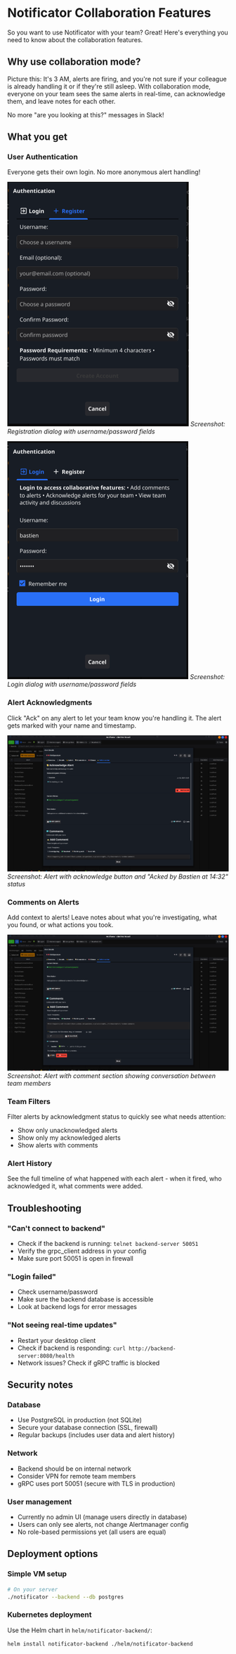 # Notificator Collaboration Features

So you want to use Notificator with your team? Great! Here's everything you need to know about the collaboration features.

## Why use collaboration mode?

Picture this: It's 3 AM, alerts are firing, and you're not sure if your colleague is already handling it or if they're still asleep. With collaboration mode, everyone on your team sees the same alerts in real-time, can acknowledge them, and leave notes for each other.

No more "are you looking at this?" messages in Slack!

## What you get

### User Authentication
Everyone gets their own login. No more anonymous alert handling!

![User Registration](../screenshots/user-registration.png)
*Screenshot: Registration dialog with username/password fields*

![User Login](../screenshots/user-login.png)
*Screenshot: Login dialog with username/password fields*

### Alert Acknowledgments
Click "Ack" on any alert to let your team know you're handling it. The alert gets marked with your name and timestamp.

![Alert Acknowledgment](../screenshots/alert-ack.png)
*Screenshot: Alert with acknowledge button and "Acked by Bastien at 14:32" status*

### Comments on Alerts
Add context to alerts! Leave notes about what you're investigating, what you found, or what actions you took.

![Alert Comments](../screenshots/alert-comments.png)
*Screenshot: Alert with comment section showing conversation between team members*

### Team Filters
Filter alerts by acknowledgment status to quickly see what needs attention:
- Show only unacknowledged alerts
- Show only my acknowledged alerts
- Show alerts with comments

### Alert History
See the full timeline of what happened with each alert - when it fired, who acknowledged it, what comments were added.

## Troubleshooting

### "Can't connect to backend"
- Check if the backend is running: `telnet backend-server 50051`
- Verify the grpc_client address in your config
- Make sure port 50051 is open in firewall

### "Login failed"
- Check username/password
- Make sure the backend database is accessible
- Look at backend logs for error messages

### "Not seeing real-time updates"
- Restart your desktop client
- Check if backend is responding: `curl http://backend-server:8080/health`
- Network issues? Check if gRPC traffic is blocked

## Security notes

### Database
- Use PostgreSQL in production (not SQLite)
- Secure your database connection (SSL, firewall)
- Regular backups (includes user data and alert history)

### Network
- Backend should be on internal network
- Consider VPN for remote team members
- gRPC uses port 50051 (secure with TLS in production)

### User management
- Currently no admin UI (manage users directly in database)
- Users can only see alerts, not change Alertmanager config
- No role-based permissions yet (all users are equal)

## Deployment options

### Simple VM setup
```bash
# On your server
./notificator --backend --db postgres
```

### Kubernetes deployment
Use the Helm chart in `helm/notificator-backend/`:
```bash
helm install notificator-backend ./helm/notificator-backend
```
